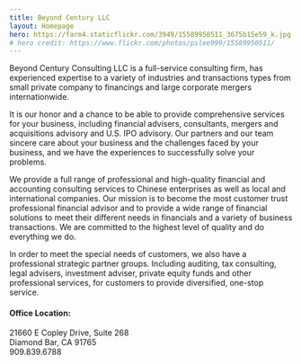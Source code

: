 ```yaml
---
title: Beyond Century LLC
layout: Homepage
hero: https://farm4.staticflickr.com/3949/15589950511_3675b15e59_k.jpg
# hero credit: https://www.flickr.com/photos/pslee999/15589950511/
---
```


Beyond Century Consulting LLC is a full-service consulting firm, has experienced expertise to a variety of industries and transactions types from small private company to financings and large corporate mergers internationwide. 

It is our  honor and a chance to be able to provide comprehensive services for your business, including financial advisers, consultants, mergers and acquisitions advisory and U.S. IPO advisory. Our partners and our team sincere care about your business  and the challenges faced by your business, and we have the experiences to successfully solve your problems.

We provide a full range of professional and high-quality financial and accounting consulting services to Chinese enterprises as well as local and international companies. Our mission is to become the most customer trust professional financial advisor and to provide a wide range of financial solutions to meet their different needs in financials and a variety of business transactions. We are committed to the highest level of quality and do everything we do.

In order to meet the special needs of customers, we also have a professional strategic partner groups. Including auditing, tax consulting, legal advisers, investment adviser, private equity funds and other professional services, for customers to provide diversified, one-stop service.  


#### Office Location:
21660 E Copley Drive, Suite 268  
Diamond Bar, CA 91765  
909.839.6788

